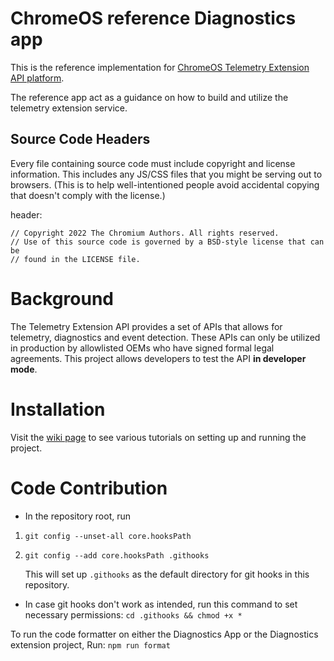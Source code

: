 # ChromeOS reference Diagnostics app

This is the reference implementation for [ChromeOS Telemetry Extension API platform](https://chromium.googlesource.com/chromium/src/+/HEAD/docs/telemetry_extension/).


The reference app act as a guidance on how to build and utilize the telemetry extension service. 

## Source Code Headers
Every file containing source code must include copyright and license information. This includes any JS/CSS files that you might be serving out to browsers. (This is to help well-intentioned people avoid accidental copying that doesn't comply with the license.)

header:
```
// Copyright 2022 The Chromium Authors. All rights reserved.
// Use of this source code is governed by a BSD-style license that can be
// found in the LICENSE file.
```

# Background

The Telemetry Extension API provides a set of APIs that allows for telemetry, diagnostics and event detection. These APIs can only be utilized in production by allowlisted OEMs who have signed formal legal agreements. This project allows developers to test the API **in developer mode**.

# Installation

Visit the [wiki page](https://github.com/GoogleChromeLabs/cros-sample-telemetry-extension/wiki) to see various tutorials on setting up and running the project. 

# Code Contribution

- In the repository root, run
1. ```git config --unset-all core.hooksPath```
2. ```git config --add core.hooksPath .githooks```

    This will set up `.githooks` as the default directory for git hooks in this repository.

- In case git hooks don't work as intended, run this command to set necessary permissions:
 `cd .githooks && chmod +x *`

To run the code formatter on either the Diagnostics App or the Diagnostics extension project, Run:
```npm run format```
